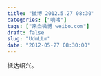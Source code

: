 ```yaml
---
title: "微博 2012.5.27 08:30"
categories: ["嘀咕"]
tags: ["来自微博 weibo.com"]
draft: false
slug: "UdmLLm"
date: "2012-05-27 08:30:00"
---
```


<p>抵达绍兴。 ​​​​</p>
